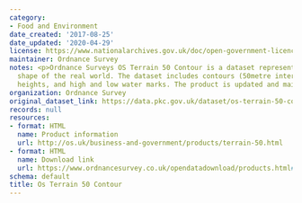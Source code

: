 ```yaml
---
category:
- Food and Environment
date_created: '2017-08-25'
date_updated: '2020-04-29'
license: https://www.nationalarchives.gov.uk/doc/open-government-licence/version/3/
maintainer: Ordnance Survey
notes: <p>Ordnance Surveys OS Terrain 50 Contour is a dataset representing the physical
  shape of the real world. The dataset includes contours (50metre interval), spot
  heights, and high and low water marks. The product is updated and maintained annually.</p>
organization: Ordnance Survey
original_dataset_link: https://data.pkc.gov.uk/dataset/os-terrain-50-contour
records: null
resources:
- format: HTML
  name: Product information
  url: http://os.uk/business-and-government/products/terrain-50.html
- format: HTML
  name: Download link
  url: https://www.ordnancesurvey.co.uk/opendatadownload/products.html#TERR50
schema: default
title: Os Terrain 50 Contour
---
```

